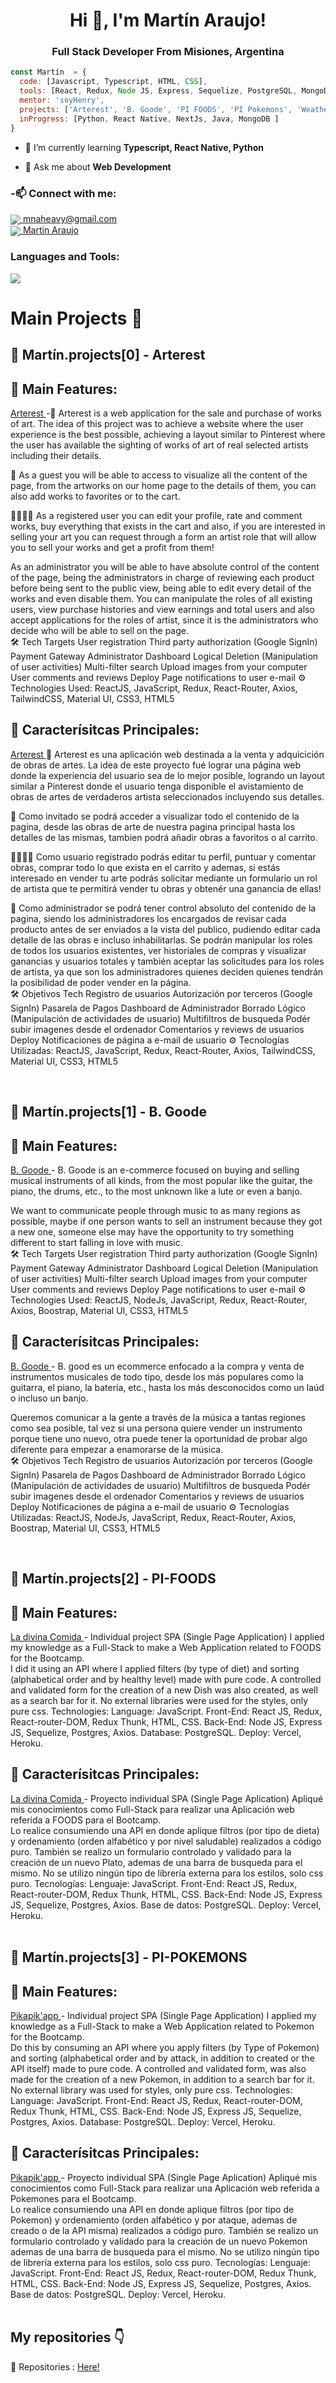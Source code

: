 <h1 align="center">Hi 👋, I'm Martín Araujo!</h1>
<h3 align="center">Full Stack Developer From Misiones, Argentina</h3>

```js
const Martín  = {
  code: [Javascript, Typescript, HTML, CSS],
  tools: [React, Redux, Node JS, Express, Sequelize, PostgreSQL, MongoDb, Firebase, Postman, Git, Bootstrap, Heroku, Vercel],
  mentor: 'soyHenry',
  projects: ['Arterest', 'B. Goode', 'PI FOODS', 'PI Pokemons', 'Weather App'],
  inProgress: [Python, React Native, NextJs, Java, MongoDB ]
}
```

- 🌱 I’m currently learning **Typescript, React Native, Python**

- 💬 Ask me about **Web Development**


<h3 align="left"> -📫 Connect with me:</h3>
<p>
    <a href="https://mnaheavy@gmail.com">
      <img align="center" src="https://user-images.githubusercontent.com/76783198/182482940-c4a2a044-de93-4450-b354-9628cbb175c9.svg"/>
      mnaheavy@gmail.com
    </a>    
    <br>
    <a href="https://www.linkedin.com/in/martin-araujo-3ab8a7189/">
      <img align="center" src="https://user-images.githubusercontent.com/76783198/182481396-19c89e94-f3ba-4e33-9df4-f5b7a094cf8f.svg"/>
      Martin Araujo
    </a>
<p/>

<h3 align="left">Languages and Tools:</h3>
<img src ="https://res.cloudinary.com/deqxuoyrc/image/upload/v1665512069/mnaheavyIT_kszhif.svg"></img>

# Main Projects 🚀

## 🌠 Martín.projects[0] - Arterest

## 🚀 Main Features:

<a href="https://arterest.vercel.app/" target="_blank" rel="noreferrer">
  Arterest
</a>
-🎨 Arterest is a web application for the sale and purchase of works of art. The idea of this project was to achieve a website where the user experience is the best possible, achieving a layout similar to Pinterest where the user has available the sighting of works of art of real selected artists including their details.

👤 As a guest you will be able to access to visualize all the content of the page, from the artworks on our home page to the details of them, you can also add works to favorites or to the cart.

🙋‍♂️👨‍🎨  As a registered user you can edit your profile, rate and comment works, buy everything that exists in the cart and also, if you are interested in selling your art you can request through a form an artist role that will allow you to sell your works and get a profit from them!

As an administrator you will be able to have absolute control of the content of the page, being the administrators in charge of reviewing each product before being sent to the public view, being able to edit every detail of the works and even disable them. You can manipulate the roles of all existing users, view purchase histories and view earnings and total users and also accept applications for the roles of artist, since it is the administrators who decide who will be able to sell on the page.
<br/>
🛠️ Tech Targets
User registration
Third party authorization (Google SignIn)
Payment Gateway
Administrator Dashboard
Logical Deletion (Manipulation of user activities)
Multi-filter search
Upload images from your computer
User comments and reviews
Deploy
Page notifications to user e-mail
⚙️ Technologies Used:
ReactJS, JavaScript, Redux, React-Router, Axios, TailwindCSS, Material UI, CSS3, HTML5

## 🚀 Caracterísitcas Principales:

<a href="https://arterest.vercel.app/" target="_blank" rel="noreferrer">
  Arterest
</a>
🎨 Arterest es una aplicación web destinada a la venta y adquicición de obras de artes. La idea de este proyecto fué lograr una página web donde la experiencia del usuario sea de lo mejor posible, logrando un layout similar a Pinterest donde el usuario tenga disponible el avistamiento de obras de artes de verdaderos artista seleccionados incluyendo sus detalles.

👤 Como invitado se podrá acceder a visualizar todo el contenido de la pagina, desde las obras de arte de nuestra pagina principal hasta los detalles de las mismas, tambien podrá añadir obras a favoritos o al carrito.

🙋‍♂️👨‍🎨 Como usuario registrado podrás editar tu perfil, puntuar y comentar obras, comprar todo lo que exista en el carrito y ademas, si estás interesado en vender tu arte podrás solicitar mediante un formulario un rol de artista que te permitirá vender tu obras y obtenér una ganancia de ellas!

👮 Como administrador se podrá tener control absoluto del contenido de la pagina, siendo los administradores los encargados de revisar cada producto antes de ser enviados a la vista del publico, pudiendo editar cada detalle de las obras e incluso inhabilitarlas. Se podrán manipular los roles de todos los usuarios existentes, ver historiales de compras y visualizar ganancias y usuarios totales y también aceptar las solicitudes para los roles de artista, ya que son los administradores quienes deciden quienes tendrán la posibilidad de poder vender en la página. 
<br/>
🛠️ Objetivos Tech
Registro de usuarios
Autorización por terceros (Google SignIn)
Pasarela de Pagos
Dashboard de Administrador
Borrado Lógico (Manipulación de actividades de usuario)
Multifiltros de busqueda
Podér subir imagenes desde el ordenador
Comentarios y reviews de usuarios
Deploy
Notificaciones de página a e-mail de usuario
⚙️ Tecnologías Utilizadas:
ReactJS, JavaScript, Redux, React-Router, Axios, TailwindCSS, Material UI, CSS3, HTML5
<br/>

<br/>


## 🌠 Martín.projects[1] - B. Goode

## 🚀 Main Features:

<a href="http://bgoode.vercel.app/" target="_blank" rel="noreferrer">
  B. Goode
</a>
- B. Goode is an e-commerce focused on buying and selling musical instruments of all kinds, from the most popular like the guitar, the piano, the drums, etc., to the most unknown like a lute or even a banjo.

We want to communicate people through music to as many regions as possible, maybe if one person wants to sell an instrument because they got a new one, someone else may have the opportunity to try something different to start falling in love with music.
<br/>
🛠️ Tech Targets
User registration
Third party authorization (Google SignIn)
Payment Gateway
Administrator Dashboard
Logical Deletion (Manipulation of user activities)
Multi-filter search
Upload images from your computer
User comments and reviews
Deploy
Page notifications to user e-mail
⚙️ Technologies Used:
ReactJS, NodeJs, JavaScript, Redux, React-Router, Axios, Boostrap, Material UI, CSS3, HTML5

## 🚀 Caracterísitcas Principales:

<a href="http://bgoode.vercel.app/" target="_blank" rel="noreferrer">
  B. Goode
</a>
- B. good es un ecommerce enfocado a la compra y venta de instrumentos musicales de todo tipo, desde los más populares como la guitarra, el piano, la batería, etc., hasta los más desconocidos como un laúd o incluso un banjo.

Queremos comunicar a la gente a través de la música a tantas regiones como sea posible, tal vez si una persona quiere vender un instrumento porque tiene uno nuevo, otra puede tener la oportunidad de probar algo diferente para empezar a enamorarse de la música.
<br/>
🛠️ Objetivos Tech
Registro de usuarios
Autorización por terceros (Google SignIn)
Pasarela de Pagos
Dashboard de Administrador
Borrado Lógico (Manipulación de actividades de usuario)
Multifiltros de busqueda
Podér subir imagenes desde el ordenador
Comentarios y reviews de usuarios
Deploy
Notificaciones de página a e-mail de usuario
⚙️ Tecnologías Utilizadas:
ReactJS, NodeJs, JavaScript, Redux, React-Router, Axios, Boostrap, Material UI, CSS3, HTML5
<br/>

<br/>



## 🌠 Martín.projects[2] - PI-FOODS

## 🚀 Main Features:

<a href="http://pi-pokemons-omega.vercel.app/" target="_blank" rel="noreferrer">
  La divina Comida
</a>
- Individual project SPA (Single Page Application) I applied my knowledge as a Full-Stack to make a Web Application related to FOODS for the Bootcamp.
<br/>
I did it using an API where I applied filters (by type of diet) and sorting (alphabetical order and by healthy level) made with pure code. A controlled and validated form for the creation of a new Dish was also created, as well as a search bar for it. No external libraries were used for the styles, only pure css. Technologies: Language: JavaScript. Front-End: React JS, Redux, React-router-DOM, Redux Thunk, HTML, CSS. Back-End: Node JS, Express JS, Sequelize, Postgres, Axios. Database: PostgreSQL. Deploy: Vercel, Heroku.

## 🚀 Caracterísitcas Principales:

<a href="http://pi-pokemons-omega.vercel.app/" target="_blank" rel="noreferrer">
  La divina Comida
</a>
- Proyecto individual SPA (Single Page Aplication) Apliqué mis conocimientos como Full-Stack para realizar una Aplicación web referida a FOODS para el Bootcamp. 
<br/>
Lo realice consumiendo una API en donde aplique filtros (por tipo de dieta) y ordenamiento (orden alfabético y por nivel saludable) realizados a código puro. También se realizo un formulario controlado y validado para la creación de un nuevo Plato, ademas de una barra de busqueda para el mismo. No se utilizo ningún tipo de librería externa para los estilos, solo css puro. Tecnologías: Lenguaje: JavaScript. Front-End: React JS, Redux, React-router-DOM, Redux Thunk, HTML, CSS. Back-End: Node JS, Express JS, Sequelize, Postgres, Axios. Base de datos: PostgreSQL. Deploy: Vercel, Heroku.
<br/>

<br/>

## 🌠 Martín.projects[3] - PI-POKEMONS

## 🚀 Main Features:
<a href="http://pi-pokemons-omega.vercel.app/" target="_blank" rel="noreferrer">
  Pikapik'app
</a>
- Individual project SPA (Single Page Application) I applied my knowledge as a Full-Stack to make a Web Application related to Pokemon for the Bootcamp.
<br/>
Do this by consuming an API where you apply filters (by Type of Pokemon) and sorting (alphabetical order and by attack, in addition to created or the API itself) made to pure code. A controlled and validated form, was also made for the creation of a new Pokemon, in addition to a search bar for it. No external library was used for styles, only pure css. Technologies: Language: JavaScript. Front-End: React JS, Redux, React-router-DOM, Redux Thunk, HTML, CSS. Back-End: Node JS, Express JS, Sequelize, Postgres, Axios. Database: PostgreSQL. Deploy: Vercel, Heroku.

## 🚀 Caracterísitcas Principales:
<a href="http://pi-pokemons-omega.vercel.app/" target="_blank" rel="noreferrer">
  Pikapik'app
</a>
- Proyecto individual SPA (Single Page Aplication) Apliqué mis conocimientos como Full-Stack para realizar una Aplicación web referida a Pokemones para el Bootcamp. 
<br/>
Lo realice consumiendo una API en donde aplique filtros (por tipo de Pokemon) y ordenamiento (orden alfabético y por ataque, ademas de creado o de la API misma) realizados a código puro. También se realizo un formulario controlado y validado para la creación de un nuevo Pokemon ademas de una barra de busqueda para el mismo. No se utilizo ningún tipo de librería externa para los estilos, solo css puro. Tecnologías: Lenguaje: JavaScript. Front-End: React JS, Redux, React-router-DOM, Redux Thunk, HTML, CSS. Back-End: Node JS, Express JS, Sequelize, Postgres, Axios. Base de datos: PostgreSQL. Deploy: Vercel, Heroku.
<br/>

<br/>

## My repositories 👇

<p>

📂 Repositories : <a href="https://github.com/MNAHEAVY?tab=repositories" about="_blank">Here!<a/>

<p/>



